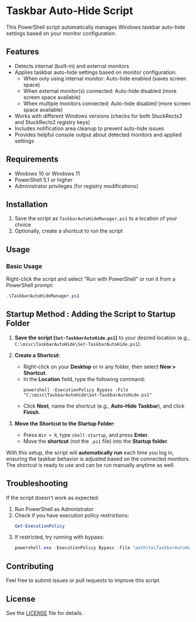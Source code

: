 # Taskbar Auto-Hide Script

This PowerShell script automatically manages Windows taskbar auto-hide settings based on your monitor configuration.

## Features

- Detects internal (built-in) and external monitors
- Applies taskbar auto-hide settings based on monitor configuration:
  - When only using internal monitor: Auto-hide enabled (saves screen space)
  - When external monitor(s) connected: Auto-hide disabled (more screen space available)
  - When multiple monitors connected: Auto-hide disabled (more screen space available)
- Works with different Windows versions (checks for both StuckRects3 and StuckRects2 registry keys)
- Includes notification area cleanup to prevent auto-hide issues
- Provides helpful console output about detected monitors and applied settings

## Requirements

- Windows 10 or Windows 11
- PowerShell 5.1 or higher
- Administrator privileges (for registry modifications)

## Installation

1. Save the script as `TaskbarAutoHideManager.ps1` to a location of your choice
2. Optionally, create a shortcut to run the script

## Usage

### Basic Usage

Right-click the script and select "Run with PowerShell" or run it from a PowerShell prompt:

```powershell
.\TaskbarAutoHideManager.ps1
```

## Startup Method : Adding the Script to Startup Folder

1. **Save the script (`Set-TaskbarAutoHide.ps1`)** to your desired location (e.g., `C:\misc\TaskbarAutoHide\Set-TaskbarAutoHide.ps1`).

2. **Create a Shortcut**:
   - Right-click on your **Desktop** or in any folder, then select **New > Shortcut**.
   - In the **Location** field, type the following command:
     ```
     powershell -ExecutionPolicy Bypass -File "C:\misc\TaskbarAutoHide\Set-TaskbarAutoHide.ps1"
     ```
   - Click **Next**, name the shortcut (e.g., **Auto-Hide Taskbar**), and click **Finish**.

3. **Move the Shortcut to the Startup Folder**:
   - Press `Win + R`, type `shell:startup`, and press **Enter**.
   - Move the **shortcut** (not the `.ps1` file) into the **Startup folder**.

With this setup, the script will **automatically run** each time you log in, ensuring the taskbar behavior is adjusted based on the connected monitors. The shortcut is ready to use and can be run manually anytime as well.


## Troubleshooting

If the script doesn't work as expected:

1. Run PowerShell as Administrator
2. Check if you have execution policy restrictions:
   ```powershell
   Get-ExecutionPolicy
   ```
3. If restricted, try running with bypass:
   ```powershell
   powershell.exe -ExecutionPolicy Bypass -File "path\to\TaskbarAutoHideManager.ps1"
   ```

## Contributing

Feel free to submit issues or pull requests to improve this script.

## License

See the [LICENSE](LICENSE) file for details.

